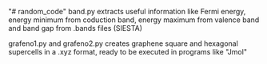 "# random_code" 
band.py extracts useful information like Fermi energy, energy minimum 
from coduction band, energy maximum from valence band and band gap 
from .bands files (SIESTA)

grafeno1.py and grafeno2.py creates graphene square and hexagonal supercells 
in a .xyz format, ready to be executed in programs like "Jmol"